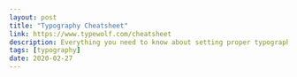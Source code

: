 ```yaml
---
layout: post
title: "Typography Cheatsheet"
link: https://www.typewolf.com/cheatsheet
description: Everything you need to know about setting proper typography—smart quotes, apostrophes, em dashes, en dashes, accented characters and more.
tags: [typography]
date: 2020-02-27
---
```

